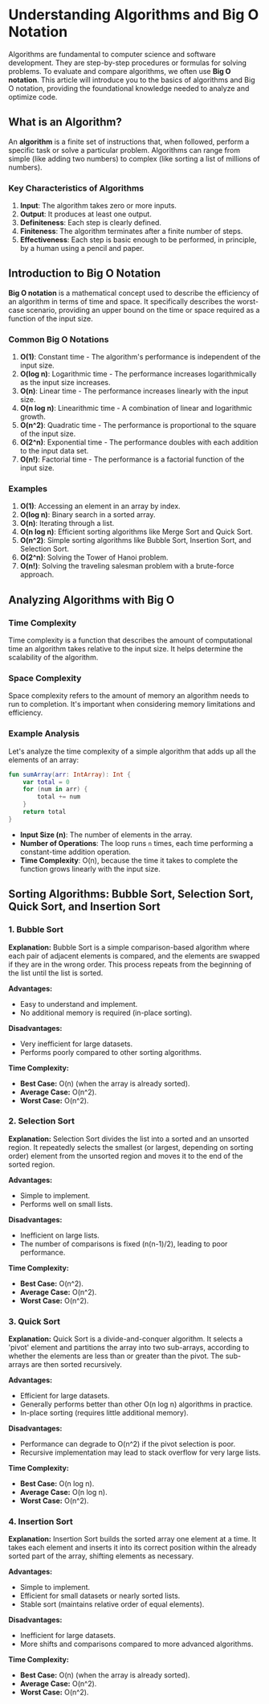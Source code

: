 # Understanding Algorithms and Big O Notation

Algorithms are fundamental to computer science and software development. They are step-by-step procedures or formulas for solving problems. To evaluate and compare algorithms, we often use **Big O notation**. This article will introduce you to the basics of algorithms and Big O notation, providing the foundational knowledge needed to analyze and optimize code.

## What is an Algorithm?

An **algorithm** is a finite set of instructions that, when followed, perform a specific task or solve a particular problem. Algorithms can range from simple (like adding two numbers) to complex (like sorting a list of millions of numbers).

### Key Characteristics of Algorithms

1. **Input**: The algorithm takes zero or more inputs.
2. **Output**: It produces at least one output.
3. **Definiteness**: Each step is clearly defined.
4. **Finiteness**: The algorithm terminates after a finite number of steps.
5. **Effectiveness**: Each step is basic enough to be performed, in principle, by a human using a pencil and paper.

## Introduction to Big O Notation

**Big O notation** is a mathematical concept used to describe the efficiency of an algorithm in terms of time and space. It specifically describes the worst-case scenario, providing an upper bound on the time or space required as a function of the input size.

### Common Big O Notations

1. **O(1)**: Constant time - The algorithm's performance is independent of the input size.
2. **O(log n)**: Logarithmic time - The performance increases logarithmically as the input size increases.
3. **O(n)**: Linear time - The performance increases linearly with the input size.
4. **O(n log n)**: Linearithmic time - A combination of linear and logarithmic growth.
5. **O(n^2)**: Quadratic time - The performance is proportional to the square of the input size.
6. **O(2^n)**: Exponential time - The performance doubles with each addition to the input data set.
7. **O(n!)**: Factorial time - The performance is a factorial function of the input size.

### Examples

1. **O(1)**: Accessing an element in an array by index.
2. **O(log n)**: Binary search in a sorted array.
3. **O(n)**: Iterating through a list.
4. **O(n log n)**: Efficient sorting algorithms like Merge Sort and Quick Sort.
5. **O(n^2)**: Simple sorting algorithms like Bubble Sort, Insertion Sort, and Selection Sort.
6. **O(2^n)**: Solving the Tower of Hanoi problem.
7. **O(n!)**: Solving the traveling salesman problem with a brute-force approach.

## Analyzing Algorithms with Big O

### Time Complexity

Time complexity is a function that describes the amount of computational time an algorithm takes relative to the input size. It helps determine the scalability of the algorithm.

### Space Complexity

Space complexity refers to the amount of memory an algorithm needs to run to completion. It's important when considering memory limitations and efficiency.

### Example Analysis

Let's analyze the time complexity of a simple algorithm that adds up all the elements of an array:

```kt
fun sumArray(arr: IntArray): Int {
    var total = 0
    for (num in arr) {
        total += num
    }
    return total
}
```

- **Input Size (n)**: The number of elements in the array.
- **Number of Operations**: The loop runs `n` times, each time performing a constant-time addition operation.
- **Time Complexity**: O(n), because the time it takes to complete the function grows linearly with the input size.

## Sorting Algorithms: Bubble Sort, Selection Sort, Quick Sort, and Insertion Sort

### 1. Bubble Sort

**Explanation:**
Bubble Sort is a simple comparison-based algorithm where each pair of adjacent elements is compared, and the elements are swapped if they are in the wrong order. This process repeats from the beginning of the list until the list is sorted.

**Advantages:**
- Easy to understand and implement.
- No additional memory is required (in-place sorting).

**Disadvantages:**
- Very inefficient for large datasets.
- Performs poorly compared to other sorting algorithms.

**Time Complexity:**
- **Best Case:** O(n) (when the array is already sorted).
- **Average Case:** O(n^2).
- **Worst Case:** O(n^2).

### 2. Selection Sort

**Explanation:**
Selection Sort divides the list into a sorted and an unsorted region. It repeatedly selects the smallest (or largest, depending on sorting order) element from the unsorted region and moves it to the end of the sorted region.

**Advantages:**
- Simple to implement.
- Performs well on small lists.

**Disadvantages:**
- Inefficient on large lists.
- The number of comparisons is fixed (n(n-1)/2), leading to poor performance.

**Time Complexity:**
- **Best Case:** O(n^2).
- **Average Case:** O(n^2).
- **Worst Case:** O(n^2).

### 3. Quick Sort

**Explanation:**
Quick Sort is a divide-and-conquer algorithm. It selects a 'pivot' element and partitions the array into two sub-arrays, according to whether the elements are less than or greater than the pivot. The sub-arrays are then sorted recursively.

**Advantages:**
- Efficient for large datasets.
- Generally performs better than other O(n log n) algorithms in practice.
- In-place sorting (requires little additional memory).

**Disadvantages:**
- Performance can degrade to O(n^2) if the pivot selection is poor.
- Recursive implementation may lead to stack overflow for very large lists.

**Time Complexity:**
- **Best Case:** O(n log n).
- **Average Case:** O(n log n).
- **Worst Case:** O(n^2).

### 4. Insertion Sort

**Explanation:**
Insertion Sort builds the sorted array one element at a time. It takes each element and inserts it into its correct position within the already sorted part of the array, shifting elements as necessary.

**Advantages:**
- Simple to implement.
- Efficient for small datasets or nearly sorted lists.
- Stable sort (maintains relative order of equal elements).

**Disadvantages:**
- Inefficient for large datasets.
- More shifts and comparisons compared to more advanced algorithms.

**Time Complexity:**
- **Best Case:** O(n) (when the array is already sorted).
- **Average Case:** O(n^2).
- **Worst Case:** O(n^2).
